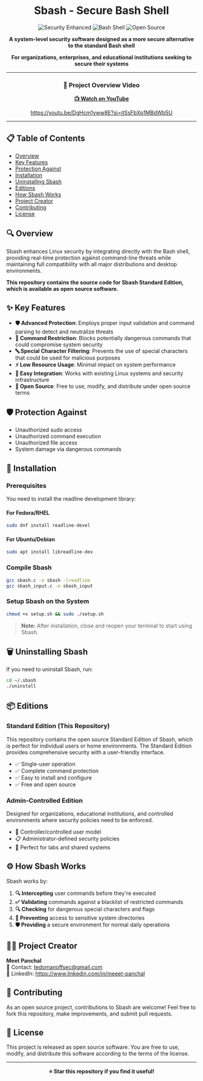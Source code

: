 <h1 align="center">Sbash - Secure Bash Shell</h1>
<div align="center">

<img src="https://img.shields.io/badge/Security-Enhanced-brightgreen?style=for-the-badge" alt="Security Enhanced">
<img src="https://img.shields.io/badge/Shell-Bash-blue?style=for-the-badge" alt="Bash Shell">
<img src="https://img.shields.io/badge/License-Open%20Source-yellow?style=for-the-badge" alt="Open Source">

**A system-level security software designed as a more secure alternative to the standard Bash shell**

**For organizations, enterprises, and educational institutions seeking to secure their systems**

---

### 🎥 Project Overview Video

**[📺 Watch on YouTube](https://youtu.be/DgHcm1yww8E?si=itSsFbXp1MBdWb5U*)**

https://youtu.be/DgHcm1yww8E?si=itSsFbXp1MBdWb5U

---

</div>

## 📋 Table of Contents

- [Overview](#-overview)
- [Key Features](#-key-Features)
- [Protection Against](#%EF%B8%8F-protection-against)
- [Installation](#-installation)
- [Uninstalling Sbash](#%EF%B8%8F-uninstalling-sbash)
- [Editions](#-editions)
- [How Sbash Works](#%EF%B8%8F-how-sbash-works)
- [Project Creator](#-project-creator)
- [Contributing](#-contributing)
- [License](#-license)

## 🔍 Overview

Sbash enhances Linux security by integrating directly with the Bash shell, providing real-time protection against command-line threats while maintaining full compatibility with all major distributions and desktop environments.

**This repository contains the source code for Sbash Standard Edition, which is available as open source software.**

## ✨ Key Features

- **🛡️ Advanced Protection**: Employs proper input validation and command parsing to detect and neutralize threats
- **🚫 Command Restriction**: Blocks potentially dangerous commands that could compromise system security
- **🔤 Special Character Filtering**: Prevents the use of special characters that could be used for malicious purposes
- **⚡ Low Resource Usage**: Minimal impact on system performance
- **🔧 Easy Integration**: Works with existing Linux systems and security infrastructure
- **📖 Open Source**: Free to use, modify, and distribute under open source terms

## 🛡️ Protection Against

- Unauthorized sudo access
- Unauthorized command execution
- Unauthorized file access
- System damage via dangerous commands

## 🚀 Installation

### Prerequisites

You need to install the readline development library:

#### For Fedora/RHEL
```bash
sudo dnf install readline-devel
```

#### For Ubuntu/Debian
```bash
sudo apt install libreadline-dev
```

### Compile Sbash

```bash
gcc sbash.c -o sbash -lreadline
gcc sbash_input.c -o sbash_input
```

### Setup Sbash on the System

```bash
chmod +x setup.sh && sudo ./setup.sh
```

> **Note:** After installation, close and reopen your terminal to start using Sbash.

## 🗑️ Uninstalling Sbash

If you need to uninstall Sbash, run:

```bash
cd ~/.sbash 
./uninstall
```

## 📦 Editions

### Standard Edition (This Repository)

This repository contains the open source Standard Edition of Sbash, which is perfect for individual users or home environments. The Standard Edition provides comprehensive security with a user-friendly interface.

- ✅ Single-user operation
- ✅ Complete command protection
- ✅ Easy to install and configure
- ✅ Free and open source

### Admin-Controlled Edition

Designed for organizations, educational institutions, and controlled environments where security policies need to be enforced.

- 👥 Controller/controlled user model
- 📋 Administrator-defined security policies
- 🏫 Perfect for labs and shared systems

## ⚙️ How Sbash Works

Sbash works by:

1. **🔍 Intercepting** user commands before they're executed
2. **✅ Validating** commands against a blacklist of restricted commands
3. **🔍 Checking** for dangerous special characters and flags
4. **🚫 Preventing** access to sensitive system directories
5. **🛡️ Providing** a secure environment for normal daily operations

## 👨‍💻 Project Creator

**Meet Panchal**  
📧 Contact: tedomanoffsec@gmail.com  
🔗 LinkedIn: https://www.linkedin.com/in/meeet-panchal

## 🤝 Contributing

As an open source project, contributions to Sbash are welcome! Feel free to fork this repository, make improvements, and submit pull requests.

## 📄 License

This project is released as open source software. You are free to use, modify, and distribute this software according to the terms of the license.

---

<div align="center">

**⭐ Star this repository if you find it useful!**

</div>

